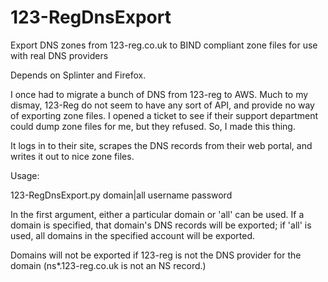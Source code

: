 # 123-RegDnsExport
Export DNS zones from 123-reg.co.uk to BIND compliant zone files for use with real DNS providers

Depends on Splinter and Firefox.

I once had to migrate a bunch of DNS from 123-reg to AWS. Much to my dismay, 123-Reg do not seem to have any sort of API, and provide no way of exporting zone files. I opened a ticket to see if their support department could dump zone files for me, but they refused. So, I made this thing.

It logs in to their site, scrapes the DNS records from their web portal, and writes it out to nice zone files.

Usage:

123-RegDnsExport.py domain|all username password

In the first argument, either a particular domain or 'all' can be used. If a domain is specified, that domain's DNS records will be exported; if 'all' is used, all domains in the specified account will be exported.

Domains will not be exported if 123-reg is not the DNS provider for the domain (ns*.123-reg.co.uk is not an NS record.)
